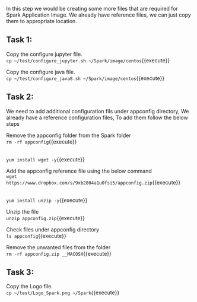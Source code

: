 In this step we would be creating some more files that are required for Spark Application Image.
We already have reference files, we can just copy them to appropriate location.

## Task 1:

Copy the configure jupyter file.<br>
`cp ~/test/configure_jupyter.sh ~/Spark/image/centos`{{execute}}

Copy the configure java file.<br>
`cp ~/test/configure_java8.sh ~/Spark/image/centos`{{execute}}

## Task 2:

We need to add additional configuration fils under appconfig directory, We already have a reference configuration files, To add them follow the below steps<br>

Remove the appconfig folder from the Spark folder<br>
`rm -rf appconfig`{{execute}}

<br>`yum install wget -y`{{execute}}

Add the appconfig reference file using the below command<br>
`wget https://www.dropbox.com/s/9xb2804a1u0fsi5/appconfig.zip`{{execute}}

<br>`yum install unzip -y`{{execute}}

Unzip the file<br>
`unzip appconfig.zip`{{execute}}

Check files under appconfig directory<br>
`ls appconfig`{{execute}}

Remove the unwanted files from the folder<br>
`rm -rf appconfig.zip __MACOSX`{{execute}}

## Task 3:

Copy the Logo file.
<br>
`cp ~/test/Logo_Spark.png ~/Spark`{{execute}}
